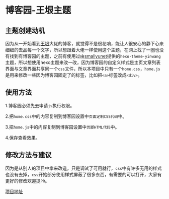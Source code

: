 # 博客园-王垠主题

## 主题创建动机
因为从一开始看到[王垠](https://www.yinwang.org/)大佬的博客，就觉得不是很花哨，能让人很安心的静下心来细细的去品每一个文字，所以想跟着大佬一样使用这个主题，在网上找了一圈也没有找到有博客园的主题，之前有使用过由[smallyunet](https://github.com/smallyunet/hexo-theme-yinwang)提供的`hexo-theme-yinwang`主题，所以想使用hexo主题来改一改，因为博客园的自定义样式是主页文章列表界面与文章界面共享同一个`css`文件，所以本项目中只有一个`home.css`，`home.js`是用来修改一些因为博客园固定了的标签，比如把`<a>`标签改成`<div>`。

## 使用方法
1.博客园必须先去申请`js`执行权限。

2.把`home.css`中的内容复制到博客园设置中`页面定制CSS代码`中。

3.把`home.js`中的内容复制到博客园设置中`页脚HTML代码`中。

4.保存查看效果。

## 修改方法与建议
因为是从别人的项目中拿来改造，只是调试了可用就行，`css`中有许多无用的样式也没有去掉，`css`开始部分使用样式屏蔽了很多东西，有需要的可以打开，大家有更好的修改欢迎提`PR`。

[项目地址](https://github.com/onedayrex/cnblogs-theme-yinwang)